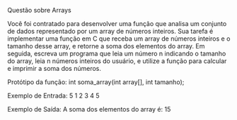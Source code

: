Questão sobre Arrays

Você foi contratado para desenvolver uma função que analisa um conjunto de dados representado por um array de números inteiros. Sua tarefa é implementar uma função em C que receba um array de números inteiros e o tamanho desse array, e retorne a soma dos elementos do array. Em seguida, escreva um programa que leia um número n indicando o tamanho do array, leia n números inteiros do usuário, e utilize a função para calcular e imprimir a soma dos números.

Protótipo da função:
int soma_array(int array[], int tamanho);

Exemplo de Entrada:
5
1 2 3 4 5

Exemplo de Saída:
A soma dos elementos do array é: 15